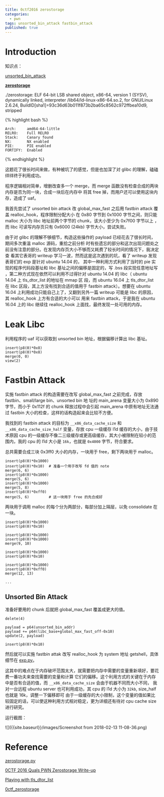 ```yaml
---
title: 0ctf2016 zerostorage
categories:
  - pwn
tags: unsorted_bin_attack fastbin_attack
published: true
---
```


# Introduction

知识点：

[unsorted_bin_attack](https://github.com/shellphish/how2heap/blob/master/unsorted_bin_attack.c)


**[zerostorage](https://github.com/ctfs/write-ups-2016/tree/master/0ctf-2016/exploit/zerostorage-6)**

./zerostorage: ELF 64-bit LSB shared object, x86-64, version 1 (SYSV), dynamically linked, interpreter
/lib64/ld-linux-x86-64.so.2, for GNU/Linux 2.6.24, BuildID[sha1]=93c36d63b011f873b2ba65c8562c972ffbea10d9,
 stripped

{% highlight bash %}

    Arch:     amd64-64-little
    RELRO:    Full RELRO
    Stack:    Canary found
    NX:       NX enabled
    PIE:      PIE enabled
    FORTIFY:  Enabled

{% endhighlight %}

这题花了很长时间来做，有种被坑了的感觉，但是也加深了对 glibc 的理解，磕磕绊绊终于利用成功。

程序逻辑相对简单，增删改查多一个 merge，而 merge 函数没有检查合成的两块内存是否为同一块，合成一块后在内存中
将其 free 掉，而用户还可以使用这块内存，造成了 uaf。

我首先尝试了 unsorted bin attack 改 global_max_fast 之后用 fastbin attack 覆盖 realloc_hook，程序限制分配大小
在 0x80 字节到 0x1000 字节之间，则只能 malloc 大小为 libc 地址前两个字节的 chunk，该大小至少为 0x7f00 字节以上
，而 libc 可读写内存页只有 0x6000 (24kb) 字节大小，尝试失败。

由于对 glibc 的理解不够细节，构造这些操作的 payload 已经花去了很长时间，期间多次重温 malloc 源码，重拾之前分析
时有些遗忘的部分和这次出现问题处之前没有注意的部分。在发现内存页大小不够而又耗费了较长时间的情况下，我决定查
看其它表哥的 writeup 学习一波，然而这是这次遇到的坑，看了 writeup 发现表哥们的 exp 是针对 ubuntu 14.04 的，
其中一种利用方式利用了当时的 pie 实现的程序代码段基址和 libc 基址之间的偏移是固定的，写 .bss 段实现任意地址写
，第二种方式现在依然可以利用不过得针对 ubuntu 14.04 的 libc（ ubuntu 14.04 上 tls_dtor_list 的地址在 mmap 区
段，而 ubuntu 16.04 上 tls_dtor_list 在 libc 区段，其上方没有找到合适的值用于 fastbin attack）。想要在 ubuntu 
16.04 上利用成功只能自己上了，又翻到另外一篇 writeup 可能是 libc 的原因，其 realloc_hook 上方有合适的大小可以
用来 fastbin attack，于是我在 ubuntu 16.04 上的 libc 继续往 realloc_hook 上面找，最终发现一处可用的内存。

# Leak Libc

利用程序的 uaf 可以获取到 unsorted bin 地址，根据偏移计算出 libc 基址。

```
insert(p8(0)*0x8)
insert(p8(0)*0x8)
merge(0, 0)
view(2)
```

# Fastbin Attack

实施 fastbin attack 的构造需要在改写 global_max_fast 之前完成，存放 fastbin、small/large bin、unsorted bin 地
址的 main_arena 变量大小为 0x890 字节，而小于 0x112f 的 chunk 释放过程中会引起 main_arena 中原有地址无法通过
fastbin 大小的检查，这样的话构造起来会比较不方便。

我找到的 fastbin attack 的目标为 `__x86_data_cache_size` 和 `__x86_data_cache_size_half` 变量，存放 cpu 一级缓存
 l1d 缓存的大小，由于技术原因 cpu 的一级缓存不像二三级缓存或更高级缓存，其大小被限制在较小的范围内，我的 cpu
 的 l1d 大小是 `16k`，也就是 `0x4000` 字节，符合要求。

总共需要合成三块 0x3ff0 大小的内存，一块用于 free，剩下两块用于 malloc。
```
insert(p8(0)*0x1000)
insert(p8(0)*0x10)  # 准备一个用于改写 fd 值的 note
merge(6, 6)
insert(p8(0)*0x1000)
merge(5, 6)
insert(p8(0)*0x1000)
merge(5, 8)
insert(p8(0)*0xff0)
merge(5, 6)         # 这一块用于 free 的先合成好
```

两块用于调用 malloc 的每个分为两部分，每部分加上隔层，以免 consolidate 在一块。

```
insert(p8(0)*0x1000)
insert(p8(0)*0x10)

insert(p8(0)*0x1000)
insert(p8(0)*0x1000)
merge(9, 10)

insert(p8(0)*0x1000)
insert(p8(0)*0x10)

insert(p8(0)*0x1000)
insert(p8(0)*0xff0)
merge(12, 13)

...
```

## Unsorted Bin Attack

准备好要用的 chunk 后就把 global_max_fast 覆盖成更大的值。

```
delete(4)

payload = p64(unsorted_bin_addr)
payload += p64(libc_base+global_max_fast_off-0x10)
update(2, payload)

insert(p8(0)*0x10)
```

然后就可以实施 fastbin attak 改写 realloc_hook 为 system 地址 getshell，具体细节在
 [exp.py](https://github.com/0x3f97/pwn/blob/master/0ctf2016-zerostorage/exp12.py)。

这其中的难点在于内存破坏范围太大，就需要把内存中需要的变量重新填好，要花费一番功夫来查找需要的变量和计算
它们的偏移。这个利用方式的关键在于内存中是否有合适的值，而 `__x86_data_cache_size` 会由于机器不同而大小不同，
我对一台远程 ubuntu server 也可利用成功，其 cpu 的 l1d 大小为 `32kb`, size_half 也就是 16k，调整一下偏移即可
由于一级缓存的大小限制，这个变量的值如果比较固定的话，可以使这种利用方式相对稳定，更为详细还有待对 cpu cache 
size 进行研究。

运行截图：

![]({{site.baseurl}}/images/Screenshot from 2018-02-13 11-08-36.png)

# Reference

[zerostorage.py](https://github.com/scwuaptx/CTF/blob/master/2016-writeup/0ctf/zerostorage.py)

[0CTF 2016 Quals PWN Zerostorage Write-up](https://dangokyo.me/2017/12/14/0ctf-2016-quals-pwn-zerostorage-write-up/)

[Playing with tls_dtor_list](http://www.w0lfzhang.com/2017/03/27/Playing-with-tls-dtor-list/)

[0ctf_zerostorage](http://0xshare.me/0ctf_zerostorage.html)
